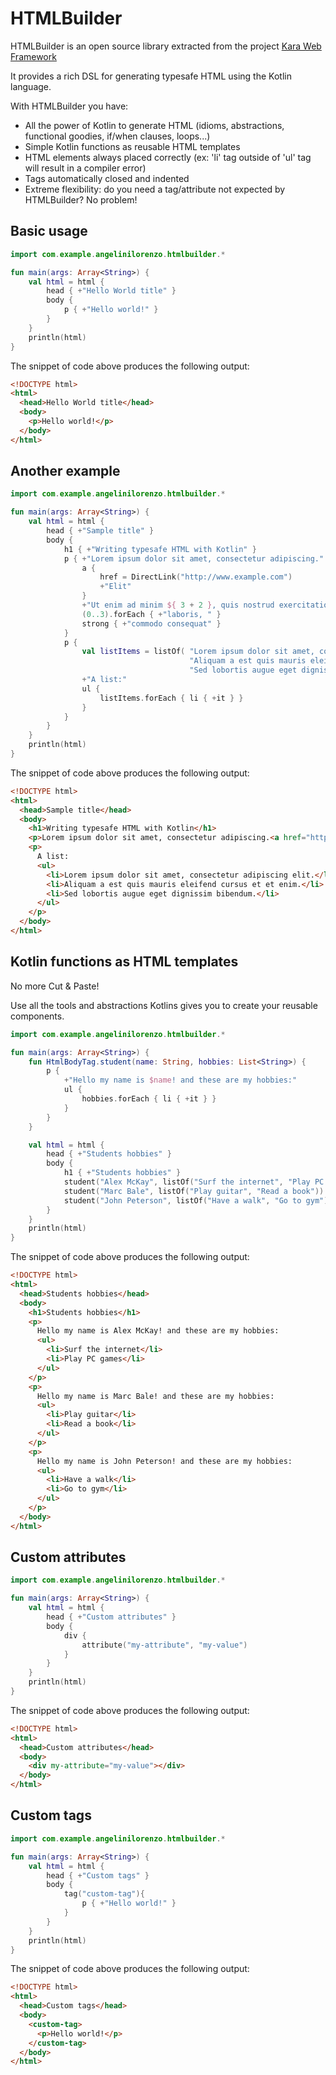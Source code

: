 # HTMLBuilder
HTMLBuilder is an open source library extracted from the project [Kara Web Framework](http://karaframework.com/)

It provides a rich DSL for generating typesafe HTML using the Kotlin language.

With HTMLBuilder you have:
- All the power of Kotlin to generate HTML (idioms, abstractions, functional goodies, if/when clauses, loops...)
- Simple Kotlin functions as reusable HTML templates
- HTML elements always placed correctly (ex: 'li' tag outside of 'ul' tag will result in a compiler error)
- Tags automatically closed and indented
- Extreme flexibility: do you need a tag/attribute not expected by HTMLBuilder? No problem!

## Basic usage
```kotlin
import com.example.angelinilorenzo.htmlbuilder.*

fun main(args: Array<String>) {
    val html = html {
        head { +"Hello World title" }
        body {
            p { +"Hello world!" }
        }
    }
    println(html)
}
```
The snippet of code above produces the following output:
```html
<!DOCTYPE html>
<html>
  <head>Hello World title</head>
  <body>
    <p>Hello world!</p>
  </body>
</html>
```

## Another example
```kotlin
import com.example.angelinilorenzo.htmlbuilder.*

fun main(args: Array<String>) {
    val html = html {
        head { +"Sample title" }
        body {
            h1 { +"Writing typesafe HTML with Kotlin" }
            p { +"Lorem ipsum dolor sit amet, consectetur adipiscing."
                a {
                    href = DirectLink("http://www.example.com")
                    +"Elit"
                }
                +"Ut enim ad minim ${ 3 + 2 }, quis nostrud exercitation ullamco "
                (0..3).forEach { +"laboris, " }
                strong { +"commodo consequat" }
            }
            p {
                val listItems = listOf( "Lorem ipsum dolor sit amet, consectetur adipiscing elit.",
                                        "Aliquam a est quis mauris eleifend cursus et et enim.",
                                        "Sed lobortis augue eget dignissim bibendum." )
                +"A list:"
                ul {
                    listItems.forEach { li { +it } }
                }
            }
        }
    }
    println(html)
}
```
The snippet of code above produces the following output:
```html
<!DOCTYPE html>
<html>
  <head>Sample title</head>
  <body>
    <h1>Writing typesafe HTML with Kotlin</h1>
    <p>Lorem ipsum dolor sit amet, consectetur adipiscing.<a href="http://www.example.com">Elit</a>Ut enim ad minim 5, quis nostrud exercitation ullamco laboris, laboris, laboris, laboris, <strong>commodo consequat</strong></p>
    <p>
      A list:
      <ul>
        <li>Lorem ipsum dolor sit amet, consectetur adipiscing elit.</li>
        <li>Aliquam a est quis mauris eleifend cursus et et enim.</li>
        <li>Sed lobortis augue eget dignissim bibendum.</li>
      </ul>
    </p>
  </body>
</html>
```

## Kotlin functions as HTML templates
No more Cut & Paste!

Use all the tools and abstractions Kotlins gives you to create your reusable components.
```kotlin
import com.example.angelinilorenzo.htmlbuilder.*

fun main(args: Array<String>) {
    fun HtmlBodyTag.student(name: String, hobbies: List<String>) {
        p {
            +"Hello my name is $name! and these are my hobbies:"
            ul {
                hobbies.forEach { li { +it } }
            }
        }
    }

    val html = html {
        head { +"Students hobbies" }
        body {
            h1 { +"Students hobbies" }
            student("Alex McKay", listOf("Surf the internet", "Play PC games"))
            student("Marc Bale", listOf("Play guitar", "Read a book"))
            student("John Peterson", listOf("Have a walk", "Go to gym"))
        }
    }
    println(html)
}
```
The snippet of code above produces the following output:
```html
<!DOCTYPE html>
<html>
  <head>Students hobbies</head>
  <body>
    <h1>Students hobbies</h1>
    <p>
      Hello my name is Alex McKay! and these are my hobbies:
      <ul>
        <li>Surf the internet</li>
        <li>Play PC games</li>
      </ul>
    </p>
    <p>
      Hello my name is Marc Bale! and these are my hobbies:
      <ul>
        <li>Play guitar</li>
        <li>Read a book</li>
      </ul>
    </p>
    <p>
      Hello my name is John Peterson! and these are my hobbies:
      <ul>
        <li>Have a walk</li>
        <li>Go to gym</li>
      </ul>
    </p>
  </body>
</html>
```

## Custom attributes
```kotlin
import com.example.angelinilorenzo.htmlbuilder.*

fun main(args: Array<String>) {
    val html = html {
        head { +"Custom attributes" }
        body {
            div {
                attribute("my-attribute", "my-value")
            }
        }
    }
    println(html)
}
```
The snippet of code above produces the following output:
```html
<!DOCTYPE html>
<html>
  <head>Custom attributes</head>
  <body>
    <div my-attribute="my-value"></div>
  </body>
</html>
```

## Custom tags
```kotlin
import com.example.angelinilorenzo.htmlbuilder.*

fun main(args: Array<String>) {
    val html = html {
        head { +"Custom tags" }
        body {
            tag("custom-tag"){
                p { +"Hello world!" }
            }
        }
    }
    println(html)
}
```
The snippet of code above produces the following output:
```html
<!DOCTYPE html>
<html>
  <head>Custom tags</head>
  <body>
    <custom-tag>
      <p>Hello world!</p>
    </custom-tag>
  </body>
</html>
```